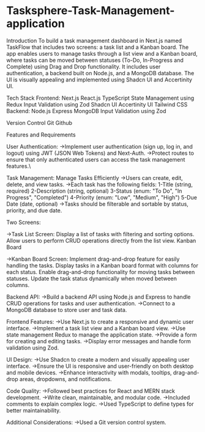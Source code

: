 # Tasksphere-Task-Management-application
Introduction
To build a task management dashboard in Next.js named TaskFlow that includes two screens: a task list and a Kanban board. The app enables users to manage tasks through a list view and a Kanban board, where tasks can be moved between statuses (To-Do, In-Progress and Complete) using Drag and Drop functionality. It includes user authentication, a backend built on Node.js, and a MongoDB database. The UI is visually appealing and implemented using Shadcn UI and Accertinity UI.

Tech Stack
Frontend:
         Next.js
         React.js
         TypeScript
         State Management using Redux
         Input Validation using Zod
         Shadcn UI
         Accertinity UI
         Tailwind CSS
Backend:
        Node.js
        Express
        MongoDB
        Input Validation using Zod

Version Control
Git
Github

Features and Requirements

User Authentication:
->Implement user authentication (sign up, log in, and logout) using JWT (JSON Web Tokens) and Next-Auth.
->Protect routes to ensure that only authenticated users can access the task management features.\

Task Management: Manage Tasks Efficiently
->Users can create, edit, delete, and view tasks.
->Each task has the following fields:
1-Title (string, required)
2-Description (string, optional)
3-Status (enum: "To Do", "In Progress", "Completed")
4-Priority (enum: "Low", "Medium", "High")
5-Due Date (date, optional)
->Tasks should be filterable and sortable by status, priority, and due date.

Two Screens:

->Task List Screen:
Display a list of tasks with filtering and sorting options.
Allow users to perform CRUD operations directly from the list view.
Kanban Board 

->Kanban Board Screen:
Implement drag-and-drop feature for easily handling the tasks.
Display tasks in a Kanban board format with columns for each status.
Enable drag-and-drop functionality for moving tasks between statuses.
Update the task status dynamically when moved between columns.

Backend API:
->Build a backend API using Node.js and Express to handle CRUD operations for tasks and user authentication.
->Connect to a MongoDB database to store user and task data.

Frontend Features:
->Use Next.js to create a responsive and dynamic user interface.
->Implement a task list view and a Kanban board view.
->Use state management Redux to manage the application state.
->Provide a form for creating and editing tasks.
->Display error messages and handle form validation using Zod.

UI Design:
->Use Shadcn to create a modern and visually appealing user interface.
->Ensure the UI is responsive and user-friendly on both desktop and mobile devices.
->Enhance interactivity with modals, tooltips, drag-and-drop areas, dropdowns, and notifications.

Code Quality:
->Followed best practices for React and MERN stack development.
->Write clean, maintainable, and modular code.
->Included comments to explain complex logic.
->Used TypeScript to define types for better maintainability.

Additional Considerations:
->Used a Git version control system.
